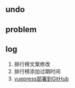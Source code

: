## undo



## problem





## log

1. 排行榜文案修改
2. 排行榜添加过期时间
3. [vuepress部署到GitHub](https://www.cnblogs.com/LHLVS/p/11376732.html#!comments)

